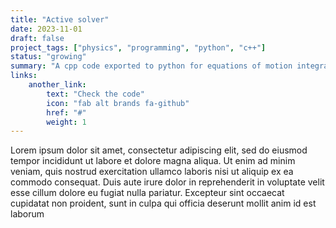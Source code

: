 ```yaml
---
title: "Active solver"
date: 2023-11-01
draft: false
project_tags: ["physics", "programming", "python", "c++"]
status: "growing"
summary: "A cpp code exported to python for equations of motion integration."
links:
    another_link:
        text: "Check the code"
        icon: "fab alt brands fa-github"
        href: "#"
        weight: 1
---
```

<!-- This code solves the Gray-Scott set of equation. They describe a system of two substances, u and v 
which simoultaneously reacts with each other and diffuse. The equations are presented below.
![gray_scott.png](./gray_scott.png) -->

Lorem ipsum dolor sit amet, consectetur adipiscing elit, sed do eiusmod tempor incididunt ut labore et dolore magna aliqua. Ut enim ad minim veniam, quis nostrud exercitation ullamco laboris nisi ut aliquip ex ea commodo consequat. Duis aute irure dolor in reprehenderit in voluptate velit esse cillum dolore eu fugiat nulla pariatur. Excepteur sint occaecat cupidatat non proident, sunt in culpa qui officia deserunt mollit anim id est laborum
